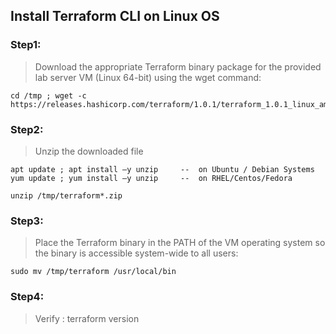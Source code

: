 ## Install Terraform CLI on Linux OS 

### Step1: 

> Download the appropriate Terraform binary package for the provided lab server VM (Linux 64-bit) using the wget command:

```
cd /tmp ; wget -c https://releases.hashicorp.com/terraform/1.0.1/terraform_1.0.1_linux_amd64.zip
```

### Step2: 

> Unzip the downloaded file

```
apt update ; apt install –y unzip     --  on Ubuntu / Debian Systems
yum update ; yum install –y unzip     --  on RHEL/Centos/Fedora 

unzip /tmp/terraform*.zip

```

### Step3:	

> Place the Terraform binary in the PATH of the VM operating system so the binary is accessible system-wide to all users:

```
sudo mv /tmp/terraform /usr/local/bin
```

### Step4: 

> Verify  :  terraform version

